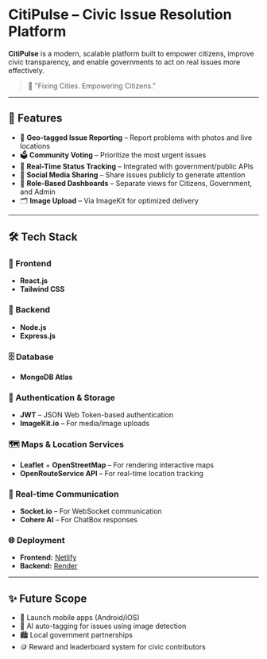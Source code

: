 # CitiPulse – Civic Issue Resolution Platform

**CitiPulse** is a modern, scalable platform built to empower citizens, improve civic transparency, and enable governments to act on real issues more effectively.

> 📢 "Fixing Cities. Empowering Citizens."

---

## 🚀 Features

- 📍 **Geo-tagged Issue Reporting** – Report problems with photos and live locations
- 🗳️ **Community Voting** – Prioritize the most urgent issues
- 🔄 **Real-Time Status Tracking** – Integrated with government/public APIs
- 📢 **Social Media Sharing** – Share issues publicly to generate attention
- 👥 **Role-Based Dashboards** – Separate views for Citizens, Government, and Admin
- 🗂️ **Image Upload** – Via ImageKit for optimized delivery

---

## 🛠️ Tech Stack

### 🚀 Frontend
- **React.js**
- **Tailwind CSS**

### 🔧 Backend
- **Node.js**
- **Express.js**

### 🗄️ Database
- **MongoDB Atlas**

### 🔐 Authentication & Storage
- **JWT** – JSON Web Token-based authentication  
- **ImageKit.io** – For media/image uploads

### 🗺️ Maps & Location Services
- **Leaflet** + **OpenStreetMap** – For rendering interactive maps  
- **OpenRouteService API** – For real-time location tracking

### 💬 Real-time Communication
- **Socket.io** – For WebSocket communication  
- **Cohere AI** – For ChatBox responses

### 🌐 Deployment
- **Frontend:** [Netlify](https://www.netlify.com/)  
- **Backend:** [Render](https://render.com/)

---

## ✨ Future Scope

- 📱 Launch mobile apps (Android/iOS)
- 🧠 AI auto-tagging for issues using image detection
- 🏙️ Local government partnerships
- 🪙 Reward and leaderboard system for civic contributors
